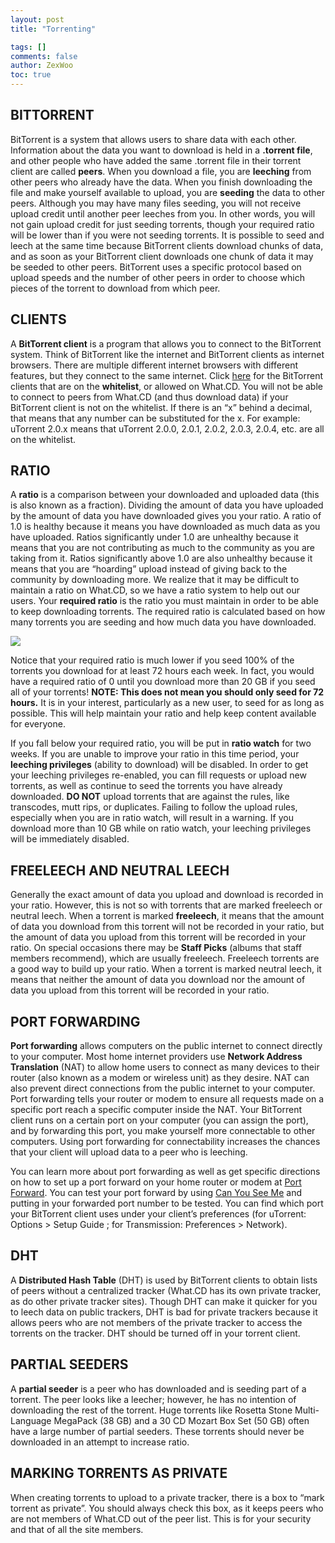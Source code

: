 ```yaml
---
layout: post
title: "Torrenting"

tags: []
comments: false
author: ZexWoo
toc: true
---
```


## BITTORRENT

BitTorrent is a system that allows users to share data with each other. Information about the data you want to download is held in a **.torrent file**, and other people who have added the same .torrent file in their torrent client are called **peers**. When you download a file, you are **leeching** from other peers who already have the data. When you finish downloading the file and make yourself available to upload, you are **seeding** the data to other peers. Although you may have many files seeding, you will not receive upload credit until another peer leeches from you. In other words, you will not gain upload credit for just seeding torrents, though your required ratio will be lower than if you were not seeding torrents. It is possible to seed and leech at the same time because BitTorrent clients download chunks of data, and as soon as your BitTorrent client downloads one chunk of data it may be seeded to other peers. BitTorrent uses a specific protocol based on upload speeds and the number of other peers in order to choose which pieces of the torrent to download from which peer.

## CLIENTS

A **BitTorrent client** is a program that allows you to connect to the BitTorrent system. Think of BitTorrent like the internet and BitTorrent clients as internet browsers. There are multiple different internet browsers with different features, but they connect to the same internet. Click [here](/WCDInterview/client-en.md/) for the BitTorrent clients that are on the **whitelist**, or allowed on What.CD. You will not be able to connect to peers from What.CD (and thus download data) if your BitTorrent client is not on the whitelist. If there is an “x” behind a decimal, that means that any number can be substituted for the x. For example: uTorrent 2.0.x means that uTorrent 2.0.0, 2.0.1, 2.0.2, 2.0.3, 2.0.4, etc. are all on the whitelist.

## RATIO

A **ratio** is a comparison between your downloaded and uploaded data (this is also known as a fraction). Dividing the amount of data you have uploaded by the amount of data you have downloaded gives you your ratio. A ratio of 1.0 is healthy because it means you have downloaded as much data as you have uploaded. Ratios significantly under 1.0 are unhealthy because it means that you are not contributing as much to the community as you are taking from it. Ratios significantly above 1.0 are also unhealthy because it means that you are “hoarding” upload instead of giving back to the community by downloading more. We realize that it may be difficult to maintain a ratio on What.CD, so we have a ratio system to help out our users. Your **required ratio** is the ratio you must maintain in order to be able to keep downloading torrents. The required ratio is calculated based on how many torrents you are seeding and how much data you have downloaded.

![](https://opentrackers.org/whatinterviewprep.com/wp-content/uploads/2012/08/Ratio.png)

Notice that your required ratio is much lower if you seed 100% of the torrents you download for at least 72 hours each week. In fact, you would have a required ratio of 0 until you download more than 20 GB if you seed all of your torrents! **NOTE: This does not mean you should only seed for 72 hours.** It is in your interest, particularly as a new user, to seed for as long as possible. This will help maintain your ratio and help keep content available for everyone.

If you fall below your required ratio, you will be put in **ratio watch** for two weeks. If you are unable to improve your ratio in this time period, your **leeching privileges** (ability to download) will be disabled. In order to get your leeching privileges re-enabled, you can fill requests or upload new torrents, as well as continue to seed the torrents you have already downloaded. **DO NOT** upload torrents that are against the rules, like transcodes, mutt rips, or duplicates. Failing to follow the upload rules, especially when you are in ratio watch, will result in a warning. If you download more than 10 GB while on ratio watch, your leeching privileges will be immediately disabled.

## FREELEECH AND NEUTRAL LEECH

Generally the exact amount of data you upload and download is recorded in your ratio. However, this is not so with torrents that are marked freeleech or neutral leech. When a torrent is marked **freeleech**, it means that the amount of data you download from this torrent will not be recorded in your ratio, but the amount of data you upload from this torrent will be recorded in your ratio. On special occasions there may be **Staff Picks** (albums that staff members recommend), which are usually freeleech. Freeleech torrents are a good way to build up your ratio. When a torrent is marked neutral leech, it means that neither the amount of data you download nor the amount of data you upload from this torrent will be recorded in your ratio.

## PORT FORWARDING

**Port forwarding** allows computers on the public internet to connect directly to your computer. Most home internet providers use **Network Address Translation** (NAT) to allow home users to connect as many devices to their router (also known as a modem or wireless unit) as they desire. NAT can also prevent direct connections from the public internet to your computer. Port forwarding tells your router or modem to ensure all requests made on a specific port reach a specific computer inside the NAT. Your BitTorrent client runs on a certain port on your computer (you can assign the port), and by forwarding this port, you make yourself more connectable to other computers. Using port forwarding for connectability increases the chances that your client will upload data to a peer who is leeching.

You can learn more about port forwarding as well as get specific directions on how to set up a port forward on your home router or modem at [Port Forward](http://portfoward.com/). You can test your port forward by using [Can You See Me](http://www.canyouseeme.org/) and putting in your forwarded port number to be tested. You can find which port your BitTorrent client uses under your client’s preferences (for uTorrent: Options > Setup Guide ; for Transmission: Preferences > Network).

## DHT

A **Distributed Hash Table** (DHT) is used by BitTorrent clients to obtain lists of peers without a centralized tracker (What.CD has its own private tracker, as do other private tracker sites). Though DHT can make it quicker for you to leech data on public trackers, DHT is bad for private trackers because it allows peers who are not members of the private tracker to access the torrents on the tracker. DHT should be turned off in your torrent client.

## PARTIAL SEEDERS

A **partial seeder** is a peer who has downloaded and is seeding part of a torrent. The peer looks like a leecher; however, he has no intention of downloading the rest of the torrent. Huge torrents like Rosetta Stone Multi-Language MegaPack (38 GB) and a 30 CD Mozart Box Set (50 GB) often have a large number of partial seeders. These torrents should never be downloaded in an attempt to increase ratio.

## MARKING TORRENTS AS PRIVATE

When creating torrents to upload to a private tracker, there is a box to “mark torrent as private”. You should always check this box, as it keeps peers who are not members of What.CD out of the peer list. This is for your security and that of all the site members.